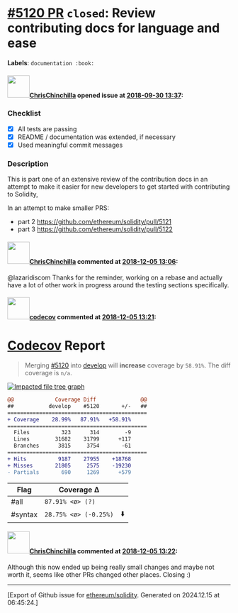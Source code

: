 # [\#5120 PR](https://github.com/ethereum/solidity/pull/5120) `closed`: Review contributing docs for language and ease
**Labels**: `documentation :book:`


#### <img src="https://avatars.githubusercontent.com/u/42080?u=54f700afa4263a5f86d2036b7ae598c2a2b419c0&v=4" width="50">[ChrisChinchilla](https://github.com/ChrisChinchilla) opened issue at [2018-09-30 13:37](https://github.com/ethereum/solidity/pull/5120):

### Checklist
- [x] All tests are passing
- [x] README / documentation was extended, if necessary
- [x] Used meaningful commit messages

### Description

This is part one of an extensive review of the contribution docs in an attempt to make it easier for new developers to get started with contributing to Solidity, 

In an attempt to make smaller PRS:

- part 2 https://github.com/ethereum/solidity/pull/5121
- part 3 https://github.com/ethereum/solidity/pull/5122

#### <img src="https://avatars.githubusercontent.com/u/42080?u=54f700afa4263a5f86d2036b7ae598c2a2b419c0&v=4" width="50">[ChrisChinchilla](https://github.com/ChrisChinchilla) commented at [2018-12-05 13:06](https://github.com/ethereum/solidity/pull/5120#issuecomment-444478422):

@lazaridiscom Thanks for the reminder, working on a rebase and actually have a lot of other work in progress around the testing sections specifically.

#### <img src="https://avatars.githubusercontent.com/in/254?v=4" width="50">[codecov](https://github.com/apps/codecov) commented at [2018-12-05 13:21](https://github.com/ethereum/solidity/pull/5120#issuecomment-444482929):

# [Codecov](https://codecov.io/gh/ethereum/solidity/pull/5120?src=pr&el=h1) Report
> Merging [#5120](https://codecov.io/gh/ethereum/solidity/pull/5120?src=pr&el=desc) into [develop](https://codecov.io/gh/ethereum/solidity/commit/57eb68a8df84e8d746214f0faac74a16dab65881?src=pr&el=desc) will **increase** coverage by `58.91%`.
> The diff coverage is `n/a`.

[![Impacted file tree graph](https://codecov.io/gh/ethereum/solidity/pull/5120/graphs/tree.svg?width=650&token=87PGzVEwU0&height=150&src=pr)](https://codecov.io/gh/ethereum/solidity/pull/5120?src=pr&el=tree)

```diff
@@             Coverage Diff              @@
##           develop    #5120       +/-   ##
============================================
+ Coverage    28.99%   87.91%   +58.91%     
============================================
  Files          323      314        -9     
  Lines        31682    31799      +117     
  Branches      3815     3754       -61     
============================================
+ Hits          9187    27955    +18768     
+ Misses       21805     2575    -19230     
- Partials       690     1269      +579
```

| Flag | Coverage Δ | |
|---|---|---|
| #all | `87.91% <ø> (?)` | |
| #syntax | `28.75% <ø> (-0.25%)` | :arrow_down: |

#### <img src="https://avatars.githubusercontent.com/u/42080?u=54f700afa4263a5f86d2036b7ae598c2a2b419c0&v=4" width="50">[ChrisChinchilla](https://github.com/ChrisChinchilla) commented at [2018-12-05 13:22](https://github.com/ethereum/solidity/pull/5120#issuecomment-444483301):

Although this now ended up being really small changes and maybe not worth it, seems like other PRs changed other places. Closing :)


-------------------------------------------------------------------------------



[Export of Github issue for [ethereum/solidity](https://github.com/ethereum/solidity). Generated on 2024.12.15 at 06:45:24.]
